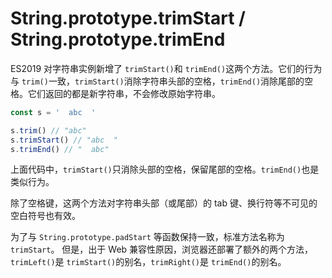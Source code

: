 # String.prototype.trimStart / String.prototype.trimEnd

ES2019 对字符串实例新增了 `trimStart()`和 `trimEnd()`这两个方法。它们的行为与 `trim()`一致，`trimStart()`消除字符串头部的空格，`trimEnd()`消除尾部的空格。它们返回的都是新字符串，不会修改原始字符串。

```javascript
const s = '  abc  '

s.trim() // "abc"
s.trimStart() // "abc  "
s.trimEnd() // "  abc"
```

上面代码中，`trimStart()`只消除头部的空格，保留尾部的空格。`trimEnd()`也是类似行为。

除了空格键，这两个方法对字符串头部（或尾部）的 tab 键、换行符等不可见的空白符号也有效。

为了与 `String.prototype.padStart` 等函数保持一致，标准方法名称为` trimStart`。 但是，出于 Web 兼容性原因，浏览器还部署了额外的两个方法，`trimLeft()`是 `trimStart()`的别名，`trimRight()`是 `trimEnd()`的别名。
